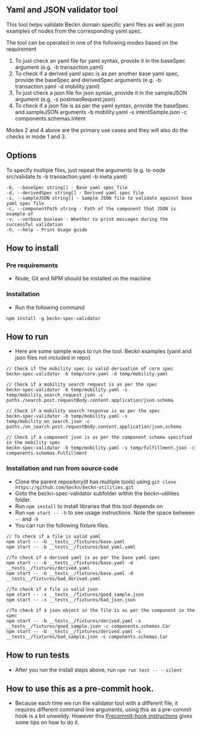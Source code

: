 ## Yaml and JSON validator tool

This tool helps validate Beckn domain specific yaml files as well as json examples of nodes from the corresponding yaml spec.

The tool can be operated in one of the following modes based on the requirement

1. To just check an yaml file for yaml syntax, provide it in the baseSpec argument (e.g. -b transaction.yaml)
2. To check if a derived yaml spec is as per another base yaml spec, provide the baseSpec and derivedSpec arguments (e.g. -b transaction.yaml -d mobility.yaml)
3. To just check a json file for json syntax, provide it in the sampleJSON argument (e.g. -s postmanRequest.json)
4. To check if a json file is as per the yaml syntax, provide the baseSpec and sampleJSON arguments -b mobility.yaml -s intentSample.json -c components.schemas.Intent

Modes 2 and 4 above are the primary use cases and they will also do the checks in mode 1 and 3.

## Options

To specify multiple files, just repeat the arguments (e.g. ts-node src/validate.ts -b transaction.yaml -b meta.yaml)

```
-b, --baseSpec string[] - Base yaml spec file
-d, --derivedSpec string[] - Derived yaml spec file
-s, --sampleJSON string[] - Sample JSON file to validate against base yaml spec file
-c, --componentPath string - Path of the component that JSON is example of
-v, --verbose boolean - Whether to print messages during the successful validation
-h, --help - Print Usage guide
```

## How to install

### Pre requirements

- Node, Git and NPM should be installed on the machine

### Installation
- Run the following command

```
npm install -g beckn-spec-validator
```

## How to run

- Here are some sample ways to run the tool. Beckn examples (yaml and json files not included in repo)

```
// Check if the mobility spec is valid derivation of core spec
beckn-spec-validator -b temp/core.yaml -d temp/mobility.yaml

// Check if a mobility search request is as per the spec
beckn-spec-validator -b temp/mobility.yaml -s temp/mobility_search_request.json -c paths./search.post.requestBody.content.application/json.schema

// Check if a mobility search response is as per the spec
beckn-spec-validator -b temp/mobility.yaml -s temp/mobility_on_search.json -c paths./on_search.post.requestBody.content.application/json.schema

// Check if a component json is as per the component schema specified in the mobility spec
beckn-spec-validator -b temp/mobility.yaml -s temp/fulfillment.json -c components.schemas.Fulfillment

```

### Installation and run from source code

- Clone the parent repository(it has multiple tools) using `git clone https://github.com/beckn/beckn-utilities.git`
- Goto the beckn-spec-validator subfolder within the beckn-utilities folder.
- Run `npm install` to install libraries that this tool depends on
- Run `npm start -- -h` to see usage instructions. Note the space between `--` and `-h`
- You can run the following fixture files.

```
// To check if a file is valid yaml
npm start -- -b __tests__/fixtures/base.yaml
npm start -- -b __tests__/fixtures/bad_yaml.yaml

//To check if a derived yaml is as per the base yaml spec
npm start -- -b __tests__/fixtures/base.yaml -d __tests__/fixtures/derived.yaml
npm start -- -b __tests__/fixtures/base.yaml -d __tests__/fixtures/bad_derived.yaml

//To check if a file is valid json
npm start -- -s __tests__/fixtures/good_sample.json
npm start -- -s __tests__/fixtures/bad_json.json

//To check if a json object in the file is as per the component in the spec
npm start -- -b __tests__/fixtures/derived.yaml -s __tests__/fixtures/good_sample.json -c components.schemas.Car
npm start -- -b __tests__/fixtures/derived.yaml -s __tests__/fixtures/bad_sample.json -c components.schemas.Car

```

## How to run tests

- After you run the install steps above, run `npm run test -- --silent`

## How to use this as a pre-commit hook.

- Because each time we run the validator tool with a different file, it requires different command line arguments, using this as a pre-commit hook is a bit unweildy. However this [Precommit-hook instructions](Precommit-hook.md) gives some tips on how to do it.
